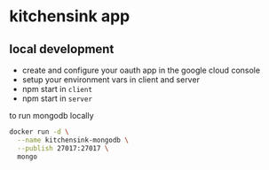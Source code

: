 # kitchensink app

## local development
- create and configure your oauth app in the google cloud console
- setup your environment vars in client and server
- npm start in `client`
- npm start in `server`

to run mongodb locally

```bash
docker run -d \
  --name kitchensink-mongodb \
  --publish 27017:27017 \
  mongo
```